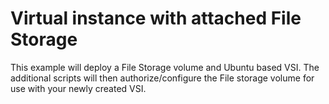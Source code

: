 # Virtual instance with attached File Storage

This example will deploy a File Storage volume and Ubuntu based VSI. The additional scripts will then authorize/configure the File storage volume for use with your newly created VSI. 



